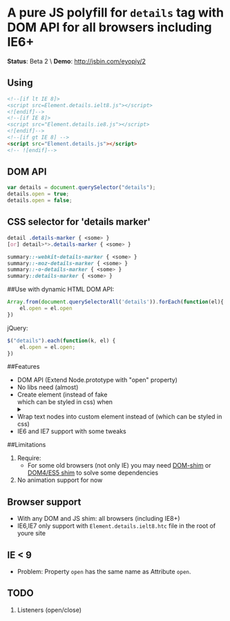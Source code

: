 # A pure JS polyfill for `details` tag with DOM API for all browsers including IE6+

__Status__: Beta 2 \\
__Demo__: http://jsbin.com/eyopiy/2

## Using

```html
<!--[if lt IE 8]>
<script src=Element.details.ielt8.js"></script>
<![endif]-->
<!--[if IE 8]>
<script src="Element.details.ie8.js"></script>
<![endif]-->
<!--[if gt IE 8] -->
<script src="Element.details.js"></script>
<!-- ![endif]-->
```

## DOM API
    
```javascript
var details = document.querySelector("details");
details.open = true;
details.open = false;
```

## CSS selector for 'details marker'
   
```css
detail .details-marker { <some> }
[or] detail>*>.details-marker { <some> }

summary::-webkit-details-marker { <some> }
summary::-moz-details-marker { <some> }
summary::-o-details-marker { <some> }
summary::details-marker { <some> }
```

##Use with dynamic HTML
DOM API:
	
```javascript
Array.from(document.querySelectorAll('details')).forEach(function(el){
	el.open = el.open
})
```

jQuery:
	
```javascript
$("details").each(function(k, el) {
	el.open = el.open;
})
```
	
##Features

- DOM API (Extend Node.prototype with "open" property)
- No libs need (almost)
- Create <x-s> element (instead of fake <summary> which can be styled in css) when <details> without <summary>
- Wrap text nodes into custom element <x-i> instead of <span> (which can be styled in css)
- IE6 and IE7 support with some tweaks

##Limitations
1. Require: 
	- For some old browsers (not only IE) you may need [DOM-shim](https://github.com/Raynos/DOM-shim) or [DOM4/ES5 shim](https://github.com/termi/ES5-DOM-SHIM) to solve some dependencies
2. No animation support for now

 
## Browser support
 - With any DOM and JS shim: all browsers (including IE8+)
 - IE6,IE7 only support with `Element.details.ielt8.htc` file in the root of youre site

## IE < 9
 - Problem: Property `open` has the same name as Attribute `open`.

## TODO
1. Listeners (open/close)